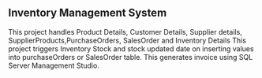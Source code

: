 ## Inventory Management System  
This project handles Product Details, Customer Details, Supplier details, SupplierProducts,PurchaseOrders, SalesOrder and Inventory Details 
This project triggers Inventory Stock and stock updated date on inserting values into purchaseOrders or SalesOrder table.
This  generates invoice  using SQL Server Management Studio.
